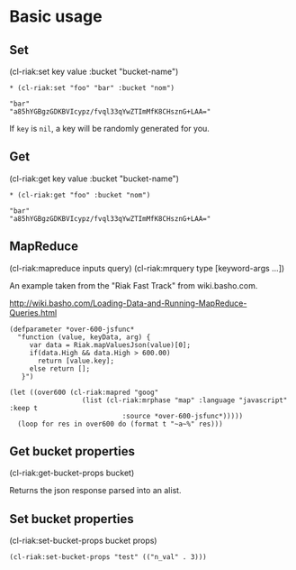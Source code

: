 # Basic usage

## Set
(cl-riak:set key value :bucket "bucket-name")

    * (cl-riak:set "foo" "bar" :bucket "nom") 

    "bar"
    "a85hYGBgzGDKBVIcypz/fvql33qYwZTImMfK8CHsznG+LAA="

If `key` is `nil`, a key will be randomly generated for you.

## Get
(cl-riak:get key value :bucket "bucket-name")

    * (cl-riak:get "foo" :bucket "nom")

    "bar"
    "a85hYGBgzGDKBVIcypz/fvql33qYwZTImMfK8CHsznG+LAA="

## MapReduce

(cl-riak:mapreduce inputs query)
(cl-riak:mrquery type [keyword-args ...])

An example taken from the "Riak Fast Track" from wiki.basho.com.

http://wiki.basho.com/Loading-Data-and-Running-MapReduce-Queries.html

    (defparameter *over-600-jsfunc*
      "function (value, keyData, arg) {
         var data = Riak.mapValuesJson(value)[0];
         if(data.High && data.High > 600.00)
           return [value.key];
         else return [];
       }")

    (let ((over600 (cl-riak:mapred "goog" 
                      (list (cl-riak:mrphase "map" :language "javascript" :keep t
                                :source *over-600-jsfunc*)))))
      (loop for res in over600 do (format t "~a~%" res)))

## Get bucket properties

(cl-riak:get-bucket-props bucket)

Returns the json response parsed into an alist.

## Set bucket properties

(cl-riak:set-bucket-props bucket props)

    (cl-riak:set-bucket-props "test" (("n_val" . 3)))

